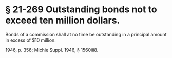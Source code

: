 # § 21-269 Outstanding bonds not to exceed ten million dollars.

<p>Bonds of a commission shall at no time be outstanding in a principal amount in excess of $10 million.</p><p>1946, p. 356; Michie Suppl. 1946, § 1560iii8.</p>